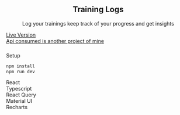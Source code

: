 <div align="center"><h2>Training Logs</h2>
<p>Log your trainings keep track of your progress and get insights</p>
</div>

[Live Version](https://training-logs.netlify.app/) <br/>
[Api consumed is another project of mine](https://github.com/thanosoncode/express-prisma-mongodb-react/tree/master/server)

###
Setup
```sh
npm install
npm run dev
```


React<br/>
Typescript<br/>
React Query<br/>
Material UI<br/>
Recharts<br/>

